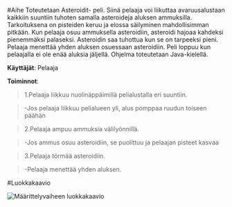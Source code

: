 #Aihe
Toteutetaan Asteroidit- peli. Siinä pelaaja voi liikuttaa avaruusalustaan kaikkiin suuntiin tuhoten samalla asteroideja aluksen ammuksilla. Tarkoituksena on pisteiden keruu ja elossa säilyminen mahdollisimman pitkään. Kun pelaaja osuu ammuksella asteroidiin, asteroidi hajoaa kahdeksi pienemmäksi palaseksi. Asteroidin saa tuhottua kun se on tarpeeksi pieni. Pelaaja menettää yhden aluksen osuessaan asteroidiin. Peli loppuu kun pelaajalla ei ole enää aluksia jäljellä. Ohjelma toteutetaan Java-kielellä.

**Käyttäjät**: Pelaaja

**Toiminnot**: 
>1.Pelaaja liikkuu nuolinäppäimillä pelialustalla eri suuntiin.

>-Jos pelaaja liikkuu pelialueen yli, alus pomppaa ruudun toiseen päähän

>2.Pelaaja ampuu ammuksia välilyönnillä.

>-Jos ammus osuu asteroidiin, se puolittuu ja pelaajan pisteet kasvaa

>3.Pelaaja törmää asteroidiin.

>-Pelaaja menettää yhden aluksen.
	

#Luokkakaavio

![Määrittelyvaiheen luokkakaavio](/Dokumentaatio/Asteroidipeli.png)




